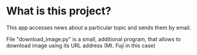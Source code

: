 # What is this project?
This app accesses news about a particular topic and sends them by email.

File "download_image.py" is a small, additional program, that allows to download image using its URL address (Mt. Fuji in this case)